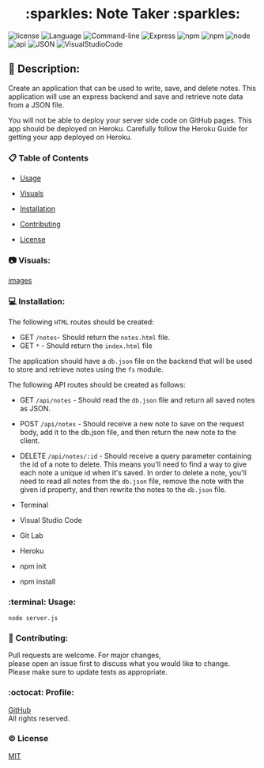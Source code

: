 <h1 align="center"> :sparkles: Note Taker :sparkles: </h1>

![license](https://img.shields.io/badge/license-MIT-blue.svg)
![Language](https://img.shields.io/badge/Languages-HTML,CSS,Jquery,Nodes-violet.svg)
![Command-line](https://img.shields.io/badge/Command-line-blueviolet.svg)
![Express](https://img.shields.io/badge/Express-turquoise.svg)
![npm](https://img.shields.io/badge/npm-red.svg)
![npm](https://img.shields.io/badge/npm-install-grey.svg)
![node](https://img.shields.io/badge/node-green.svg)
![api](https://img.shields.io/badge/api-yellow.svg)
![JSON](https://img.shields.io/badge/JSON-orange.svg)
![VisualStudioCode](https://img.shields.io/badge/VSC-darkblue.svg)

## :memo: Description:

Create an application that can be used to write, save, and delete notes. This application will use an express backend and save and retrieve note data from a JSON file.

You will not be able to deploy your server side code on GitHub pages. This app should be deployed on Heroku. Carefully follow the Heroku Guide for getting your app deployed on Heroku.

### :clipboard: Table of Contents

- [Usage](#Usage)

- [Visuals](#Visuals)

- [Installation](#Installation)

- [Contributing](#Contributing)

- [License](#License)

### :camera: Visuals:
[images]("./assets/css/note.png)

### :computer: Installation:

The following `HTML` routes should be created:

- GET `/notes`- Should return the `notes.html` file.
- GET `*` - Should return the `index.html` file

The application should have a `db.json` file on the backend that will be used to store and retrieve notes using the `fs` module.

The following API routes should be created as follows:

- GET `/api/notes` - Should read the `db.json` file and return all saved notes as JSON.
- POST `/api/notes` - Should receive a new note to save on the request body, add it to the db.json file, and then return the new note to the client.

- DELETE `/api/notes/:id` - Should receive a query parameter containing the id of a note to delete. This means you'll need to find a way to give each note a unique id when it's saved. In order to delete a note, you'll need to read all notes from the `db.json` file, remove the note with the given id property, and then rewrite the notes to the `db.json` file.

- Terminal
- Visual Studio Code
- Git Lab
- Heroku
- npm init
- npm install

### :terminal: Usage:

`node server.js`

### :wave: Contributing:

Pull requests are welcome. For major changes,<br>
please open an issue first to discuss what you would like to change.<br>
Please make sure to update tests as appropriate.

### :octocat: Profile:

[GitHub](https://github.com/adpir/Note_Taker)<br>
All rights reserved.

### :copyright: License

[MIT](https://github.com/adpir/Note_Taker/blob/main/LICENSE)
